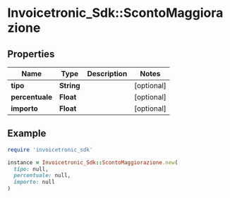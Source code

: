 # Invoicetronic_Sdk::ScontoMaggiorazione

## Properties

| Name | Type | Description | Notes |
| ---- | ---- | ----------- | ----- |
| **tipo** | **String** |  | [optional] |
| **percentuale** | **Float** |  | [optional] |
| **importo** | **Float** |  | [optional] |

## Example

```ruby
require 'invoicetronic_sdk'

instance = Invoicetronic_Sdk::ScontoMaggiorazione.new(
  tipo: null,
  percentuale: null,
  importo: null
)
```

